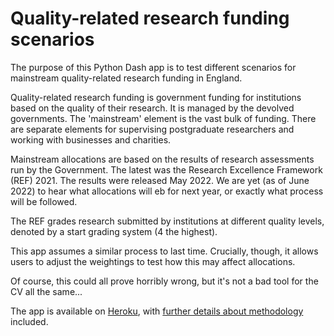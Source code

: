 # Quality-related research funding scenarios

The purpose of this Python Dash app is to test different scenarios for mainstream quality-related research funding in England.

Quality-related research funding is government funding for institutions based on the quality of their research. It is managed by the devolved governments. The 'mainstream' element is the vast bulk of funding. There are separate elements for supervising postgraduate researchers and working with businesses and charities.

Mainstream allocations are based on the results of research assessments run by the Government. The latest was the Research Excellence Framework (REF) 2021. The results were released May 2022. We are yet (as of June 2022) to hear what allocations will eb for next year, or exactly what process will be followed.

The REF grades research submitted by institutions at different quality levels, denoted by a start grading system (4 the highest).

This app assumes a similar process to last time. Crucially, though, it allows users to adjust the weightings to test how this may affect allocations.

Of course, this could all prove horribly wrong, but it's not a bad tool for the CV all the same...

The app is available on [Heroku](https://qr-modelling.herokuapp.com/), with [further details about methodology](https://qr-modelling.herokuapp.com/about) included.
